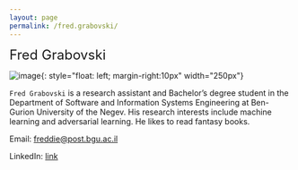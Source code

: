 ```yaml
---
layout: page
permalink: /fred.grabovski/
---
```


 <font size="5">Fred Grabovski</font>

![image]({{site.baseurl}}/assets/members/fred.grabovski.jpg){: style="float: left; margin-right:10px" width="250px"} 

`Fred Grabovski`  is a research assistant and Bachelor’s degree student in the Department of Software and Information Systems Engineering at Ben-Gurion University of the Negev. His research interests include machine learning and adversarial learning. He likes to read fantasy books.

Email: [freddie@post.bgu.ac.il](mailto:freddie@post.bgu.ac.il)

LinkedIn: [link](https://www.linkedin.com/feed/?trk=404_page/)

